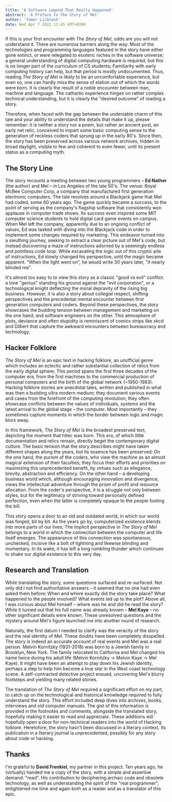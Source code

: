 ```yaml
---
title: 'A Software Legend That Really Happened'
abstract: 'A Preface to The Story of Mel'
author: 'Tomer Lichtash'
date: Wed Apr 7 2021 13:45 GMT+0300
---
```


If this is your first encounter with _The Story of Mel_, odds are you will not understand it. There are numerous barriers along the way: Most of the technologies and programming languages featured in the story have either gone extinct, or were relegated to esoteric niches in the software universe; a general understanding of digital computing hardware is required, but this is no longer part of the curriculum of CS students; Familiarity with early computing history can help, but that period is mostly undocumented. Thus, reading _The Story of Mel_ is likely to be an uncomfortable experience, but even so, one can hardly miss the sense of elation out of which the words were born. It is clearly the result of a noble encounter between man, machine and language. The cathartic experience hinges on rather complex technical understanding, but it is clearly the "desired outcome" of reading a story.

Therefore, when faced with the gap between the undeniable charm of this tale and your ability to understand the details that make it up, please remember: it is neither a story nor a poem, but rather an ancient post, an early net relic, conceived to impart some basic computing sense to the generation of reckless coders that sprung up in the early 80's. Since then, the story has been preserved across various network archives, hidden in broad daylight, visible to few and coherent to even fewer, until its present status as a computing myth.

## The Story Line

The story recounts a meeting between two young programmers – **Ed Nather** (the author) and Mel – in Los Angeles of the late 50's. The venue: Royal McBee Computer Corp, a company that manufactured first generation electronic computers. The tale revolves around a Blackjack game that Mel had coded, some 60 years ago. The game quickly became a success, to the point of serving as the company's flagship software that consistently won applause in computer trade shows. Its success even inspired some MIT computer science students to hold digital card game events on campus.
When Mel left the company, apparently due to an ongoing conflict of values, Ed was tasked with diving into the Blackjack code in order to implement some changes required by marketing. This endeavor turned into a sleuthing journey, seeking to extract a clear picture out of Mel's code, but instead discovering a maze of instructions adorned by a seemingly endless and pointless code loop. While excavating the logic out of this cryptic pile of instructions, Ed slowly changed his perspective, until the magic became apparent. "When the light went on", he would write 30 years later, "it nearly blinded me".

It's almost too easy to to view this story as a classic "good vs evil" conflict: a lone "genius" standing his ground against the "evil corporation", or a technological knight deflecting the moral depravity of the rising big business. However, it is also a story about collegial respect, shifting perspectives and the precedental mental encounter between first generation computers and coders. Beyond these perspectives, the story showcases the budding tension between management and marketing on the one hand, and software engineers on the other. This atmosphere of plots, deviance and often stupidity is reminiscent of comics strips like xkcd and Dilbert that capture the awkward encounters between bureaucracy and technology.

## Hacker Folklore

_The Story of Mel_ is an epic text in hacking folklore, an unofficial genre which includes an eclectic and rather substantial collection of relics from the early digital sphere; This period spans the first three decades of the computer era, from the first machines to the commercial production of personal computers and the birth of the global network (~1950-1983). Hacking folklore stories are anecdotal tales, written and published in what was then a budding ultra modern medium; they document various events and cases from the forefront of the computing revolution; they often showcase conflicts between the values of individuals, systems and the latest arrival to the global stage – the computer. Most importantly – they sometimes capture moments in which the border between logic and magic blurs away.

In this framework, _The Story of Mel_ is the broadest preserved text, depicting the moment that hitec was born. This era, of which little documentation and relics remain, directly beget the contemporary digital culture. The basic tension that the story describes might have taken different shapes along the years, but its essence has been preserved: On the one hand, the purism of the coders, who view the machine as an almost magical extension of their faculties; they focus their efforts and priorities on maximizing this unprecedented benefit, by virtues such as ellegance, brevity, abstraction and efficiency. On the other hand – a developing business world which, although encouraging innovation and divergence, views the intellectual adventure through the prism of profit and resource allocation. From the coder's perspective, it is a struggle not only between styles, but for the legitimacy of striving toward personally defined perfection, even when the latter is completely opaque to the people footing the bill.

This story opens a door to an old and outdated world, in which our world was forged, bit by bit. As the years go by, computerized existence blends into more parts of our lives; The implicit perspective in _The Story of Mel_ belongs to a world in which the connection between the computer and life itself emerges. The appearance of this connection was spontaneous, unchecked, incisive like a bolt of lightning and likewise blinding and momentary. In its wake, it has left a long rumbling thunder which continues to shake our digital existence to this very day.

## Research and Translation

While translating the story, some questions surfaced and re-surfaced. Not only did I not find authoritative answers – it seemed that no one had even asked them before: When and where exactly did the story take place? What happened to the people involved? What events led up to the plot? Above all, I was curious about Mel himself – where was he and did he read the story? While it turned out that his full name was already known – **Mel Kaye** – no other significant details were known. These unresolved questions and the mystery around Mel's figure launched me into another round of research.

Naturally, the first datum I needed to clarify was the veracity of the story and the real identity of Mel. These doubts have been completely disspelled. The story is indeed an accurate account of real events and Mel was a real person. Melvin Kornitzky (1931-2018) was born to a Jewish family in Brooklyn, New York. The family relocated to California and Mel changed his name twice during his adult life (Melvin Kornitzky -> Melvin Kaye -> Mel Kaye). It might have been an attempt to play down his Jewish identity, perhaps a step to help him become a true star in the West coast technology scene. A self-contracted detective project ensued, uncovering Mel's blurry footsteps and yielding many related stories.

The translation of _The Story of Mel_ required a significant effort on my part, to catch up on the technological and historical knowledge required to fully understand the story. This effort included deep dives into archives, books, interviews and old computer manuals. The gist of this information is provided in the footnotes and comments, alongside the translated story, hopefully making it easier to read and appreciate. These additions will hopefully open a door for non-technical readers into the world of Hacking folklore. Heretofore, the story hasn't been discussed in a literary context. Its publication in a literary journal is unprecedented, possibly for any story about code or hacking.

## Thanks

I'm grateful to **David Frenkiel**, my partner in this project. Ten years ago, he (virtually) handed me a copy of the story, with a simple and assertive demand: "read". His contribution to deciphering archaic code and obsolete technology, as well as understanding the spirit of the "real programmer", enlightened me time and again both as a reader and as a translator of this epic.
